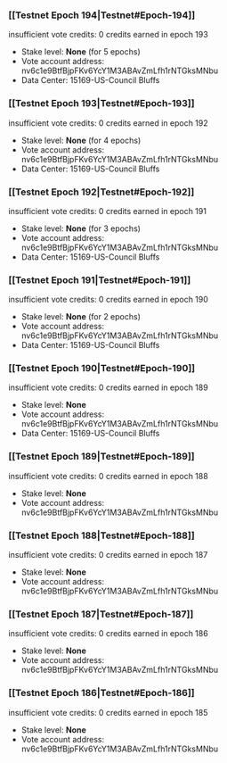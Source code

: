### [[Testnet Epoch 194|Testnet#Epoch-194]]
insufficient vote credits: 0 credits earned in epoch 193
* Stake level: **None** (for 5 epochs)
* Vote account address: nv6c1e9BtfBjpFKv6YcY1M3ABAvZmLfh1rNTGksMNbu
* Data Center: 15169-US-Council Bluffs
### [[Testnet Epoch 193|Testnet#Epoch-193]]
insufficient vote credits: 0 credits earned in epoch 192
* Stake level: **None** (for 4 epochs)
* Vote account address: nv6c1e9BtfBjpFKv6YcY1M3ABAvZmLfh1rNTGksMNbu
* Data Center: 15169-US-Council Bluffs
### [[Testnet Epoch 192|Testnet#Epoch-192]]
insufficient vote credits: 0 credits earned in epoch 191
* Stake level: **None** (for 3 epochs)
* Vote account address: nv6c1e9BtfBjpFKv6YcY1M3ABAvZmLfh1rNTGksMNbu
* Data Center: 15169-US-Council Bluffs
### [[Testnet Epoch 191|Testnet#Epoch-191]]
insufficient vote credits: 0 credits earned in epoch 190
* Stake level: **None** (for 2 epochs)
* Vote account address: nv6c1e9BtfBjpFKv6YcY1M3ABAvZmLfh1rNTGksMNbu
* Data Center: 15169-US-Council Bluffs
### [[Testnet Epoch 190|Testnet#Epoch-190]]
insufficient vote credits: 0 credits earned in epoch 189
* Stake level: **None**
* Vote account address: nv6c1e9BtfBjpFKv6YcY1M3ABAvZmLfh1rNTGksMNbu
* Data Center: 15169-US-Council Bluffs
### [[Testnet Epoch 189|Testnet#Epoch-189]]
insufficient vote credits: 0 credits earned in epoch 188
* Stake level: **None**
* Vote account address: nv6c1e9BtfBjpFKv6YcY1M3ABAvZmLfh1rNTGksMNbu
### [[Testnet Epoch 188|Testnet#Epoch-188]]
insufficient vote credits: 0 credits earned in epoch 187
* Stake level: **None**
* Vote account address: nv6c1e9BtfBjpFKv6YcY1M3ABAvZmLfh1rNTGksMNbu
### [[Testnet Epoch 187|Testnet#Epoch-187]]
insufficient vote credits: 0 credits earned in epoch 186
* Stake level: **None**
* Vote account address: nv6c1e9BtfBjpFKv6YcY1M3ABAvZmLfh1rNTGksMNbu
### [[Testnet Epoch 186|Testnet#Epoch-186]]
insufficient vote credits: 0 credits earned in epoch 185
* Stake level: **None**
* Vote account address: nv6c1e9BtfBjpFKv6YcY1M3ABAvZmLfh1rNTGksMNbu